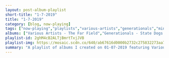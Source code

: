 ```yaml
---
layout: post-album-playlist
short-title: "1-7-2019"
title: "1-7-2019"
category: [blog, now-playing]
tags: ["now-playing","playlists","various-artists","generationals","minus-the-bear","minus-the-bear","lawrence-arabia","iona-grove","the-story-so-far","various-artists","animals-as-leaders","various-artists","father-john-misty","deerhunter"]
albums: ["Various Artists - The Far Field","Generationals - State Dogs: Singles 2017-18","Minus the Bear - Lost Loves","Minus the Bear - Fair Enough","Lawrence Arabia - Chant Darling","Iona Grove - Breathe","The Story So Far - What You Don't See","Various Artists - Homey","Animals As Leaders - The Madness Of Many","Various Artists - New Levels New Devils","Father John Misty - Pure Comedy","Deerhunter - Halcyon Digest"]
playlist-id: 2ghM4cB2ALTjBmrtTxjJVB
playlist-img: https://mosaic.scdn.co/640/ab67616d0000b2732c275832273aa74aebe9faf7ab67616d0000b27350d2576d1274c28ce2d1599dab67616d0000b273a1bbeba11831a9d1da90c9c0ab67616d0000b273e7f554f773aab772d77ce316
summary: "A playlist of albums I created on 01-07-2019 featuring Various Artists, Generationals, Minus the Bear, Minus the Bear, Lawrence Arabia, Iona Grove, The Story So Far, Various Artists, Animals As Leaders, Various Artists, Father John Misty, and Deerhunter"
---
```

